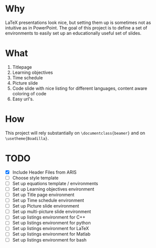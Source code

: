 # Why

LaTeX presentations look nice, but setting them up is sometimes not as intuitive as in PowerPoint. The goal of this project is to define a set of environments to easily set up an educationally useful set of slides.

# What

1. Titlepage
2. Learning objectives
3. Time schedule
4. Picture slide
5. Code slide with nice listing for different languages, content aware coloring of code
6. Easy url's.

# How

This project will rely substantially on `\documentclass{beamer}` and on `\usetheme{Boadilla}`.

# TODO

* [x] Include Header Files from ARIS
* [ ] Choose style template
* [ ] Set up equations template / environments
* [ ] Set up Learning objectives environment
* [ ] Set up Title page environment
* [ ] Set up Time schedule environment
* [ ] Set up Picture slide environment
* [ ] Set up multi-picture slide environment
* [ ] Set up listings environment for C++
* [ ] Set up listings environment for python
* [ ] Set up listings environment for LaTeX
* [ ] Set up listings environment for Matlab
* [ ] Set up listings environment for bash 